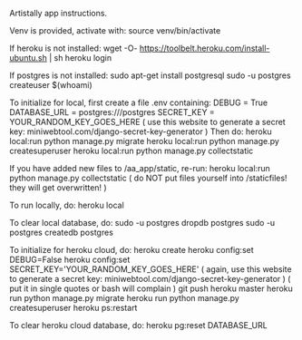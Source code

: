 Artistally app instructions.

Venv is provided, activate with:
    source venv/bin/activate

If heroku is not installed:
    wget -O- https://toolbelt.heroku.com/install-ubuntu.sh | sh
    heroku login
    
If postgres is not installed:
    sudo apt-get install postgresql
    sudo -u postgres createuser $(whoami)
    
To initialize for local, first create a file .env containing:
    DEBUG = True
    DATABASE_URL = postgres:///postgres
    SECRET_KEY = YOUR_RANDOM_KEY_GOES_HERE
( use this website to generate a secret key: miniwebtool.com/django-secret-key-generator )
Then do:
    heroku local:run python manage.py migrate
    heroku local:run python manage.py createsuperuser
    heroku local:run python manage.py collectstatic
    
If you have added new files to /aa_app/static, re-run:
    heroku local:run python manage.py collectstatic
( do NOT put files yourself into /staticfiles! they will get overwritten! )

To run locally, do:
    heroku local
    
To clear local database, do:
    sudo -u postgres dropdb postgres
    sudo -u postgres createdb postgres
    
To initialize for heroku cloud, do:
    heroku create
    heroku config:set DEBUG=False
    heroku config:set SECRET_KEY='YOUR_RANDOM_KEY_GOES_HERE'
( again, use this website to generate a secret key: miniwebtool.com/django-secret-key-generator )
( put it in single quotes or bash will complain )
    git push heroku master
    heroku run python manage.py migrate
    heroku run python manage.py createsuperuser
    heroku ps:restart
    
To clear heroku cloud database, do:
    heroku pg:reset DATABASE_URL
